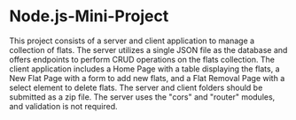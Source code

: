 # Node.js-Mini-Project
This project consists of a server and client application to manage a collection of flats.
The server utilizes a single JSON file as the database and offers endpoints to perform CRUD operations on the flats collection.
The client application includes a Home Page with a table displaying the flats, a New Flat Page with a form to add new flats, and a Flat Removal Page with a select element to delete flats.
The server and client folders should be submitted as a zip file. The server uses the "cors" and "router" modules, and validation is not required.
